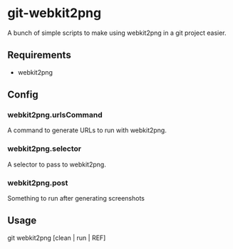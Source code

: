 # git-webkit2png
A bunch of simple scripts to make using webkit2png in a git project
easier.

## Requirements

- webkit2png

## Config
### webkit2png.urlsCommand
A command to generate URLs to run with webkit2png.
### webkit2png.selector
A selector to pass to webkit2png.
### webkit2png.post
Something to run after generating screenshots

## Usage
git webkit2png [clean | run | REF]
